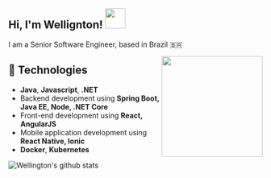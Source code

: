 <h2> Hi, I'm Wellignton! <img src="https://i.ibb.co/mCfFsHS/hello.png" width="40px"></h2>

<p>I am a Senior Software Engineer, based in Brazil 🇧🇷</p>

<img align="right" src="https://i.ibb.co/PQ3yJsn/dev.png" width="200px"></h2>

## 🚀 Technologies

- **Java**, **Javascript**, **.NET**
- Backend development using **Spring Boot, Java EE, Node, .NET Core**
- Front-end development using **React, AngularJS**
- Mobile application development using **React Native, Ionic**
- **Docker**, **Kubernetes**

![Wellington's github stats](https://github-readme-stats.vercel.app/api?username=wellmafra&theme=dracula&show_icons=true&count_private=true)